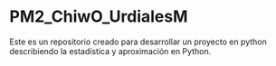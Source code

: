 # PM2_ChiwO_UrdialesM
Este es un repositorio creado para desarrollar un proyecto en python describiendo la estadística y aproximación en Python.

